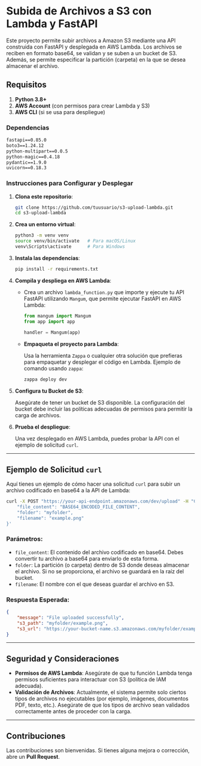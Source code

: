 
# Subida de Archivos a S3 con Lambda y FastAPI

Este proyecto permite subir archivos a Amazon S3 mediante una API construida con FastAPI y desplegada en AWS Lambda. Los archivos se reciben en formato base64, se validan y se suben a un bucket de S3. Además, se permite especificar la partición (carpeta) en la que se desea almacenar el archivo.

## Requisitos

1. **Python 3.8+**
2. **AWS Account** (con permisos para crear Lambda y S3)
3. **AWS CLI** (si se usa para despliegue)

### Dependencias

```txt
fastapi==0.85.0
boto3==1.24.12
python-multipart==0.0.5
python-magic==0.4.18
pydantic==1.9.0
uvicorn==0.18.3
```

### Instrucciones para Configurar y Desplegar

1. **Clona este repositorio**:

   ```bash
   git clone https://github.com/tuusuario/s3-upload-lambda.git
   cd s3-upload-lambda
   ```

2. **Crea un entorno virtual**:

   ```bash
   python3 -m venv venv
   source venv/bin/activate   # Para macOS/Linux
   venv\Scripts\activate      # Para Windows
   ```

3. **Instala las dependencias**:

   ```bash
   pip install -r requirements.txt
   ```

4. **Compila y despliega en AWS Lambda**:

    - Crea un archivo `lambda_function.py` que importe y ejecute tu API FastAPI utilizando `Mangum`, que permite ejecutar FastAPI en AWS Lambda:

      ```python
      from mangum import Mangum
      from app import app
 
      handler = Mangum(app)
      ```

    - **Empaqueta el proyecto para Lambda**:

      Usa la herramienta `Zappa` o cualquier otra solución que prefieras para empaquetar y desplegar el código en Lambda. Ejemplo de comando usando `zappa`:

      ```bash
      zappa deploy dev
      ```

5. **Configura tu Bucket de S3**:

   Asegúrate de tener un bucket de S3 disponible. La configuración del bucket debe incluir las políticas adecuadas de permisos para permitir la carga de archivos.

6. **Prueba el despliegue**:

   Una vez desplegado en AWS Lambda, puedes probar la API con el ejemplo de solicitud `curl`.

---

## Ejemplo de Solicitud `curl`

Aquí tienes un ejemplo de cómo hacer una solicitud `curl` para subir un archivo codificado en base64 a la API de Lambda:

```bash
curl -X POST "https://your-api-endpoint.amazonaws.com/dev/upload" -H "Content-Type: application/json" -d '{
    "file_content": "BASE64_ENCODED_FILE_CONTENT",
    "folder": "myfolder",
    "filename": "example.png"
}'
```

### Parámetros:
- `file_content`: El contenido del archivo codificado en base64. Debes convertir tu archivo a base64 para enviarlo de esta forma.
- `folder`: La partición (o carpeta) dentro de S3 donde deseas almacenar el archivo. Si no se proporciona, el archivo se guardará en la raíz del bucket.
- `filename`: El nombre con el que deseas guardar el archivo en S3.

### Respuesta Esperada:
```json
{
    "message": "File uploaded successfully",
    "s3_path": "myfolder/example.png",
    "s3_url": "https://your-bucket-name.s3.amazonaws.com/myfolder/example.png"
}
```

---

## Seguridad y Consideraciones

- **Permisos de AWS Lambda**: Asegúrate de que tu función Lambda tenga permisos suficientes para interactuar con S3 (política de IAM adecuada).
- **Validación de Archivos**: Actualmente, el sistema permite solo ciertos tipos de archivos no ejecutables (por ejemplo, imágenes, documentos PDF, texto, etc.). Asegúrate de que los tipos de archivo sean validados correctamente antes de proceder con la carga.

---

## Contribuciones

Las contribuciones son bienvenidas. Si tienes alguna mejora o corrección, abre un **Pull Request**.
